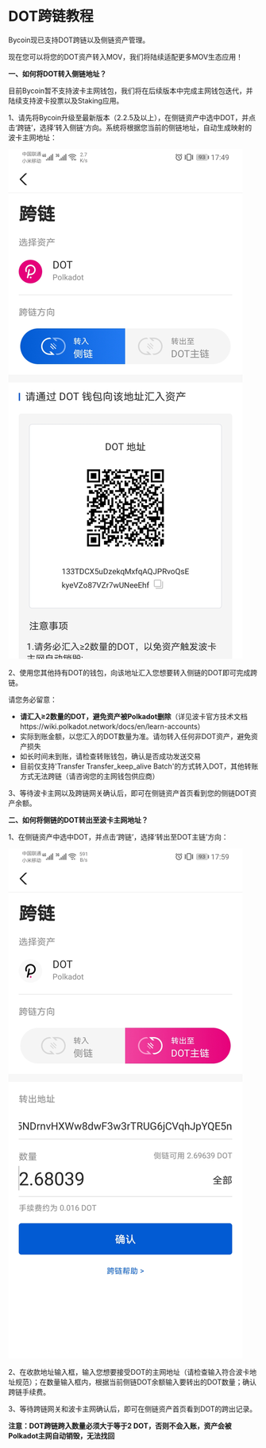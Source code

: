 # DOT跨链教程

Bycoin现已支持DOT跨链以及侧链资产管理。

现在您可以将您的DOT资产转入MOV，我们将陆续适配更多MOV生态应用！

**一、如何将DOT转入侧链地址？**

目前Bycoin暂不支持波卡主网钱包，我们将在后续版本中完成主网钱包迭代，并陆续支持波卡投票以及Staking应用。

1、请先将Bycoin升级至最新版本（2.2.5及以上），在侧链资产中选中DOT，并点击‘跨链’，选择‘转入侧链’方向。系统将根据您当前的侧链地址，自动生成映射的波卡主网地址：

![img](../images/dot/1.jpg)

2、使用您其他持有DOT的钱包，向该地址汇入您想要转入侧链的DOT即可完成跨链。

请您务必留意：

- **请汇入≥2数量的DOT，避免资产被Polkadot删除**（详见波卡官方技术文档https://wiki.polkadot.network/docs/en/learn-accounts）
- 实际到账金额，以您汇入的DOT数量为准。请勿转入任何非DOT资产，避免资产损失
- 如长时间未到账，请检查转账钱包，确认是否成功发送交易
- 目前仅支持'Transfer Transfer_keep_alive Batch'的方式转入DOT，其他转账方式无法跨链（请咨询您的主网钱包供应商）

3、等待波卡主网以及跨链网关确认后，即可在侧链资产首页看到您的侧链DOT资产余额。

**二、如何将侧链的DOT转出至波卡主网地址？**

1、在侧链资产中选中DOT，并点击‘跨链’，选择‘转出至DOT主链’方向：

![img](../images/dot/3.jpg)

2、在收款地址输入框，输入您想要接受DOT的主网地址（请检查输入符合波卡地址规范）；在数量输入框内，根据当前侧链DOT余额输入要转出的DOT数量；确认跨链手续费。

3、等待跨链网关和波卡主网确认后，即可在侧链资产首页看到DOT的跨出记录。

**注意：DOT跨链跨入数量必须大于等于2 DOT，否则不会入账，资产会被Polkadot主网自动销毁，无法找回**